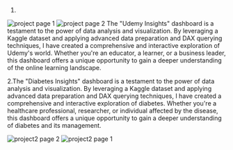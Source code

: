 1.


![project page 1](https://github.com/Blaise5346/power-bi-/assets/118571946/1404af06-6c38-4343-99ad-2d7400d36fea)
![project page 2](https://github.com/Blaise5346/power-bi-/assets/118571946/c0173c42-057e-44b2-8876-063c8c69b535)
The "Udemy Insights" dashboard is a testament to the power of data analysis and visualization. By leveraging a Kaggle dataset and applying advanced data preparation and DAX querying techniques,
I have created a comprehensive and interactive exploration of Udemy's world. Whether you're an educator, a learner, or a business leader, this dashboard offers a unique opportunity to gain a 
deeper understanding of the online learning landscape.

2.The "Diabetes Insights" dashboard is a testament to the power of data analysis and visualization. By leveraging a Kaggle dataset and applying advanced data 
  preparation and DAX querying techniques, I have created a comprehensive and interactive exploration of diabetes. Whether you're a healthcare professional,
  researcher, or individual affected by the disease, this dashboard offers a unique opportunity to gain a deeper understanding of diabetes and its management.

  ![project2 page 2](https://github.com/Blaise5346/power-bi-/assets/118571946/f2438940-1bc2-4423-ae21-b63fd2c485e2)
![project2 page 1](https://github.com/Blaise5346/power-bi-/assets/118571946/03b31805-ba16-491b-b33a-9659321a05c1)
